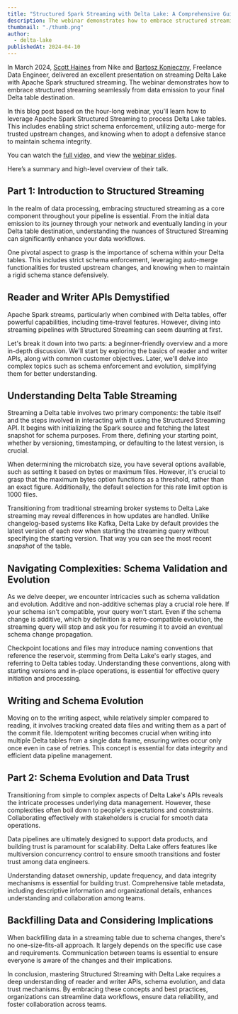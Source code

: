 ```yaml
---
title: "Structured Spark Streaming with Delta Lake: A Comprehensive Guide"
description: The webinar demonstrates how to embrace structured streaming seamlessly from data emission to your final Delta table destination.
thumbnail: "./thumb.png"
author:
  - delta-lake
publishedAt: 2024-04-10
---
```


In March 2024, [Scott Haines](https://www.linkedin.com/in/scotthaines/) from Nike and [Bartosz Konieczny](https://www.linkedin.com/in/bartosz-konieczny-waitingforcode/), Freelance Data Engineer, delivered an excellent presentation on streaming Delta Lake with Apache Spark structured streaming. The webinar demonstrates how to embrace structured streaming seamlessly from data emission to your final Delta table destination.

In this blog post based on the hour-long webinar, you'll learn how to leverage Apache Spark Structured Streaming to process Delta Lake tables. This includes enabling strict schema enforcement, utilizing auto-merge for trusted upstream changes, and knowing when to adopt a defensive stance to maintain schema integrity.

You can watch the [full video,](https://www.youtube.com/live/Earw_BTbWxo?si=za3XzsEVpAEFbdyB) and view the [webinar slides](https://docs.google.com/presentation/d/13vTjERq6hZ-TdPnMeCdQGHpns3dT32jilp79cyo9Yic/mobilepresent?slide=id.g35f391192_029).

Here’s a summary and high-level overview of their talk.

## Part 1: Introduction to Structured Streaming

In the realm of data processing, embracing structured streaming as a core component throughout your pipeline is essential. From the initial data emission to its journey through your network and eventually landing in your Delta table destination, understanding the nuances of Structured Streaming can significantly enhance your data workflows.

One pivotal aspect to grasp is the importance of schema within your Delta tables. This includes strict schema enforcement, leveraging auto-merge functionalities for trusted upstream changes, and knowing when to maintain a rigid schema stance defensively.

## Reader and Writer APIs Demystified

Apache Spark streams, particularly when combined with Delta tables, offer powerful capabilities, including time-travel features. However, diving into streaming pipelines with Structured Streaming can seem daunting at first.

Let's break it down into two parts: a beginner-friendly overview and a more in-depth discussion. We'll start by exploring the basics of reader and writer APIs, along with common customer objectives. Later, we'll delve into complex topics such as schema enforcement and evolution, simplifying them for better understanding.

## Understanding Delta Table Streaming

Streaming a Delta table involves two primary components: the table itself and the steps involved in interacting with it using the Structured Streaming API. It begins with initializing the Spark source and fetching the latest snapshot for schema purposes. From there, defining your starting point, whether by versioning, timestamping, or defaulting to the latest version, is crucial.

When determining the microbatch size, you have several options available, such as setting it based on bytes or maximum files. However, it's crucial to grasp that the maximum bytes option functions as a threshold, rather than an exact figure. Additionally, the default selection for this rate limit option is 1000 files.

Transitioning from traditional streaming broker systems to Delta Lake streaming may reveal differences in how updates are handled. Unlike changelog-based systems like Kafka, Delta Lake by default provides the latest version of each row when starting the streaming query without specifying the starting version. That way you can see the most recent _snapshot_ of the table.

## Navigating Complexities: Schema Validation and Evolution

As we delve deeper, we encounter intricacies such as schema validation and evolution. Additive and non-additive schemas play a crucial role here. If your schema isn't compatible, your query won't start. Even if the schema change is additive, which by definition is a retro-compatible evolution, the streaming query will stop and ask you for resuming it to avoid an eventual schema change propagation.

Checkpoint locations and files may introduce naming conventions that reference the reservoir, stemming from Delta Lake's early stages, and referring to Delta tables today. Understanding these conventions, along with starting versions and in-place operations, is essential for effective query initiation and processing.

## Writing and Schema Evolution

Moving on to the writing aspect, while relatively simpler compared to reading, it involves tracking created data files and writing them as a part of the commit file. Idempotent writing becomes crucial when writing into multiple Delta tables from a single data frame, ensuring writes occur only once even in case of retries. This concept is essential for data integrity and efficient data pipeline management.

## Part 2: Schema Evolution and Data Trust

Transitioning from simple to complex aspects of Delta Lake's APIs reveals the intricate processes underlying data management. However, these complexities often boil down to people's expectations and constraints. Collaborating effectively with stakeholders is crucial for smooth data operations.

Data pipelines are ultimately designed to support data products, and building trust is paramount for scalability. Delta Lake offers features like multiversion concurrency control to ensure smooth transitions and foster trust among data engineers.

Understanding dataset ownership, update frequency, and data integrity mechanisms is essential for building trust. Comprehensive table metadata, including descriptive information and organizational details, enhances understanding and collaboration among teams.

## Backfilling Data and Considering Implications

When backfilling data in a streaming table due to schema changes, there's no one-size-fits-all approach. It largely depends on the specific use case and requirements. Communication between teams is essential to ensure everyone is aware of the changes and their implications.

In conclusion, mastering Structured Streaming with Delta Lake requires a deep understanding of reader and writer APIs, schema evolution, and data trust mechanisms. By embracing these concepts and best practices, organizations can streamline data workflows, ensure data reliability, and foster collaboration across teams.
